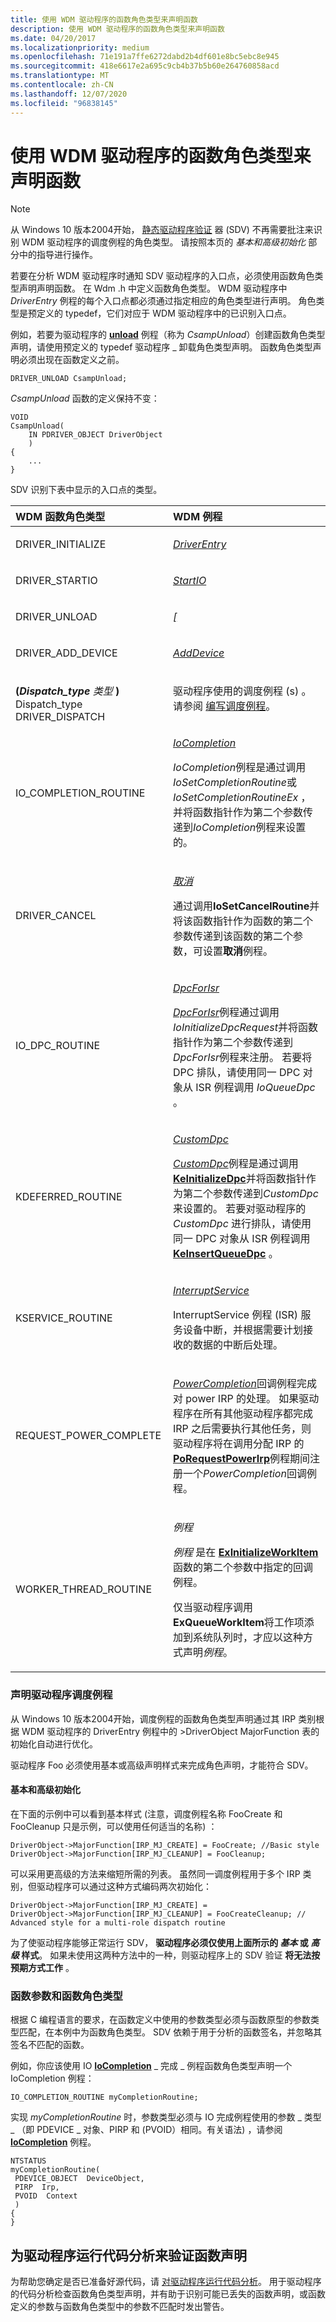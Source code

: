 ```yaml
---
title: 使用 WDM 驱动程序的函数角色类型来声明函数
description: 使用 WDM 驱动程序的函数角色类型来声明函数
ms.date: 04/20/2017
ms.localizationpriority: medium
ms.openlocfilehash: 71e191a7ffe6272dabd2b4df601e8bc5ebc8e945
ms.sourcegitcommit: 418e6617e2a695c9cb4b37b5b60e264760858acd
ms.translationtype: MT
ms.contentlocale: zh-CN
ms.lasthandoff: 12/07/2020
ms.locfileid: "96838145"
---
```

# <a name="declaring-functions-using-function-role-types-for-wdm-drivers"></a>使用 WDM 驱动程序的函数角色类型来声明函数

> [!NOTE]
> 从 Windows 10 版本2004开始， [静态驱动程序验证](https://review.docs.microsoft.com/en-us/windows-hardware/drivers/devtest/static-driver-verifier) 器 (SDV) 不再需要批注来识别 WDM 驱动程序的调度例程的角色类型。  请按照本页的 *基本和高级初始化* 部分中的指导进行操作。

若要在分析 WDM 驱动程序时通知 SDV 驱动程序的入口点，必须使用函数角色类型声明声明函数。 在 Wdm .h 中定义函数角色类型。 WDM 驱动程序中 *DriverEntry* 例程的每个入口点都必须通过指定相应的角色类型进行声明。 角色类型是预定义的 typedef，它们对应于 WDM 驱动程序中的已识别入口点。

例如，若要为驱动程序的 [**unload**](/windows-hardware/drivers/ddi/wdm/nc-wdm-driver_unload) 例程（称为 *CsampUnload*）创建函数角色类型声明，请使用预定义的 typedef 驱动程序 \_ 卸载角色类型声明。 函数角色类型声明必须出现在函数定义之前。

```
DRIVER_UNLOAD CsampUnload;
```

*CsampUnload* 函数的定义保持不变：

```
VOID
CsampUnload(
    IN PDRIVER_OBJECT DriverObject
    )
{
    ...
}
```

SDV 识别下表中显示的入口点的类型。

<table>
<colgroup>
<col width="50%" />
<col width="50%" />
</colgroup>
<thead>
<tr class="header">
<th align="left">WDM 函数角色类型</th>
<th align="left">WDM 例程</th>
</tr>
</thead>
<tbody>
<tr class="odd">
<td align="left"><p>DRIVER_INITIALIZE</p></td>
<td align="left"><p><a href="/windows-hardware/drivers/ddi/wdm/nc-wdm-driver_initialize" data-raw-source="[&lt;em&gt;DriverEntry&lt;/em&gt;](/windows-hardware/drivers/ddi/wdm/nc-wdm-driver_initialize)"><em>DriverEntry</em></a></p></td>
</tr>
<tr class="even">
<td align="left"><p>DRIVER_STARTIO</p></td>
<td align="left"><p><a href="/windows-hardware/drivers/ddi/wdm/nc-wdm-driver_startio" data-raw-source="[&lt;em&gt;StartIO&lt;/em&gt;](/windows-hardware/drivers/ddi/wdm/nc-wdm-driver_startio)"><em>StartIO</em></a></p></td>
</tr>
<tr class="odd">
<td align="left"><p>DRIVER_UNLOAD</p></td>
<td align="left"><p><a href="/windows-hardware/drivers/ddi/wdm/nc-wdm-driver_unload" data-raw-source="[&lt;em&gt;Unload&lt;/em&gt;](/windows-hardware/drivers/ddi/wdm/nc-wdm-driver_unload)"><em>[</em></a></p></td>
</tr>
<tr class="even">
<td align="left"><p>DRIVER_ADD_DEVICE</p></td>
<td align="left"><p><a href="/windows-hardware/drivers/ddi/wdm/nc-wdm-driver_add_device" data-raw-source="[&lt;em&gt;AddDevice&lt;/em&gt;](/windows-hardware/drivers/ddi/wdm/nc-wdm-driver_add_device)"><em>AddDevice</em></a></p></td>
</tr>
<tr class="odd">
<td align="left"><p></p>
<strong> (<em>Dispatch_type</em> </strong> <em>类型</em> <strong>) </strong> Dispatch_type DRIVER_DISPATCH</td>
<td align="left"><p>驱动程序使用的调度例程 (s) 。 请参阅 <a href="/windows-hardware/drivers/kernel/writing-dispatch-routines" data-raw-source="[Writing Dispatch Routines](../kernel/writing-dispatch-routines.md)">编写调度例程</a>。</p></td>
</tr>
<tr class="even">
<td align="left"><p>IO_COMPLETION_ROUTINE</p></td>
<td align="left"><p><a href="/windows-hardware/drivers/ddi/wdm/nc-wdm-io_completion_routine" data-raw-source="[&lt;em&gt;IoCompletion&lt;/em&gt;](/windows-hardware/drivers/ddi/wdm/nc-wdm-io_completion_routine)"><em>IoCompletion</em></a></p>
<p><em>IoCompletion</em>例程是通过调用<em>IoSetCompletionRoutine</em>或<em>IoSetCompletionRoutineEx</em> ，并将函数指针作为第二个参数传递到<em>IoCompletion</em>例程来设置的。</p></td>
</tr>
<tr class="odd">
<td align="left"><p>DRIVER_CANCEL</p></td>
<td align="left"><p><a href="/windows-hardware/drivers/ddi/wdm/nc-wdm-driver_cancel" data-raw-source="[&lt;em&gt;Cancel&lt;/em&gt;](/windows-hardware/drivers/ddi/wdm/nc-wdm-driver_cancel)"><em>取消</em></a></p>
<p>通过调用<strong>IoSetCancelRoutine</strong>并将该函数指针作为函数的第二个参数传递到该函数的第二个参数，可设置<strong>取消</strong>例程。</p></td>
</tr>
<tr class="even">
<td align="left"><p>IO_DPC_ROUTINE</p></td>
<td align="left"><p><a href="/windows-hardware/drivers/ddi/wdm/nc-wdm-io_dpc_routine" data-raw-source="[&lt;em&gt;DpcForIsr&lt;/em&gt;](/windows-hardware/drivers/ddi/wdm/nc-wdm-io_dpc_routine)"><em>DpcForIsr</em></a></p>
<p><a href="/windows-hardware/drivers/ddi/wdm/nc-wdm-io_dpc_routine" data-raw-source="[&lt;em&gt;DpcForIsr&lt;/em&gt;](/windows-hardware/drivers/ddi/wdm/nc-wdm-io_dpc_routine)"><em>DpcForIsr</em></a>例程通过调用<em>IoInitializeDpcRequest</em>并将函数指针作为第二个参数传递到<em>DpcForIsr</em>例程来注册。 若要将 DPC 排队，请使用同一 DPC 对象从 ISR 例程调用 <em>IoQueueDpc</em> 。</p></td>
</tr>
<tr class="odd">
<td align="left"><p>KDEFERRED_ROUTINE</p></td>
<td align="left"><p><a href="/windows-hardware/drivers/ddi/wdm/nc-wdm-kdeferred_routine" data-raw-source="[&lt;em&gt;CustomDpc&lt;/em&gt;](/windows-hardware/drivers/ddi/wdm/nc-wdm-kdeferred_routine)"><em>CustomDpc</em></a></p>
<p><a href="/windows-hardware/drivers/ddi/wdm/nc-wdm-kdeferred_routine" data-raw-source="[&lt;em&gt;CustomDpc&lt;/em&gt;](/windows-hardware/drivers/ddi/wdm/nc-wdm-kdeferred_routine)"><em>CustomDpc</em></a>例程是通过调用<a href="/windows-hardware/drivers/ddi/wdm/nf-wdm-keinitializedpc" data-raw-source="[&lt;strong&gt;KeInitializeDpc&lt;/strong&gt;](/windows-hardware/drivers/ddi/wdm/nf-wdm-keinitializedpc)"><strong>KeInitializeDpc</strong></a>并将函数指针作为第二个参数传递到<em>CustomDpc</em>来设置的。 若要对驱动程序的 <em>CustomDpc</em> 进行排队，请使用同一 DPC 对象从 ISR 例程调用 <a href="/windows-hardware/drivers/ddi/wdm/nf-wdm-keinsertqueuedpc" data-raw-source="[&lt;strong&gt;KeInsertQueueDpc&lt;/strong&gt;](/windows-hardware/drivers/ddi/wdm/nf-wdm-keinsertqueuedpc)"><strong>KeInsertQueueDpc</strong></a> 。</p></td>
</tr>
<tr class="even">
<td align="left"><p>KSERVICE_ROUTINE</p></td>
<td align="left"><p><a href="/windows-hardware/drivers/ddi/wdm/nc-wdm-kservice_routine" data-raw-source="[&lt;em&gt;InterruptService&lt;/em&gt;](/windows-hardware/drivers/ddi/wdm/nc-wdm-kservice_routine)"><em>InterruptService</em></a></p>
<p>InterruptService 例程 (ISR) 服务设备中断，并根据需要计划接收的数据的中断后处理。</p></td>
</tr>
<tr class="odd">
<td align="left"><p>REQUEST_POWER_COMPLETE</p></td>
<td align="left"><p><a href="/windows-hardware/drivers/ddi/wdm/nc-wdm-request_power_complete" data-raw-source="[&lt;em&gt;PowerCompletion&lt;/em&gt;](/windows-hardware/drivers/ddi/wdm/nc-wdm-request_power_complete)"><em>PowerCompletion</em></a>回调例程完成对 power IRP 的处理。 如果驱动程序在所有其他驱动程序都完成 IRP 之后需要执行其他任务，则驱动程序将在调用分配 IRP 的<a href="/windows-hardware/drivers/ddi/wdm/nf-wdm-porequestpowerirp" data-raw-source="[&lt;strong&gt;PoRequestPowerIrp&lt;/strong&gt;](/windows-hardware/drivers/ddi/wdm/nf-wdm-porequestpowerirp)"><strong>PoRequestPowerIrp</strong></a>例程期间注册一个<em>PowerCompletion</em>回调例程。</p></td>
</tr>
<tr class="even">
<td align="left"><p>WORKER_THREAD_ROUTINE</p></td>
<td align="left"><p><em>例程</em></p>
<p><em>例程</em> 是在 <a href="/windows-hardware/drivers/kernel/mmcreatemdl" data-raw-source="[&lt;strong&gt;ExInitializeWorkItem&lt;/strong&gt;](../kernel/mmcreatemdl.md)"><strong>ExInitializeWorkItem</strong></a> 函数的第二个参数中指定的回调例程。</p>
<p>仅当驱动程序调用<strong>ExQueueWorkItem</strong>将工作项添加到系统队列时，才应以这种方式声明<em>例程</em>。</p></td>
</tr>
</tbody>
</table>

 

### <a name="span-idannotating_driver_dispatch_routinesspanspan-idannotating_driver_dispatch_routinesspandeclaring-driver-dispatch-routines"></a><span id="annotating_driver_dispatch_routines"></span><span id="ANNOTATING_DRIVER_DISPATCH_ROUTINES"></span>声明驱动程序调度例程

从 Windows 10 版本2004开始，调度例程的函数角色类型声明通过其 IRP 类别根据 WDM 驱动程序的 DriverEntry 例程中的 >DriverObject MajorFunction 表的初始化自动进行优化。  

驱动程序 Foo 必须使用基本或高级声明样式来完成角色声明，才能符合 SDV。  

#### <a name="basic-and-advanced-initializations"></a>基本和高级初始化

在下面的示例中可以看到基本样式 (注意，调度例程名称 FooCreate 和 FooCleanup 只是示例，可以使用任何适当的名称) ：

```
DriverObject->MajorFunction[IRP_MJ_CREATE] = FooCreate; //Basic style
DriverObject->MajorFunction[IRP_MJ_CLEANUP] = FooCleanup;
```

可以采用更高级的方法来缩短所需的列表。  虽然同一调度例程用于多个 IRP 类别，但驱动程序可以通过这种方式编码两次初始化：

```
DriverObject->MajorFunction[IRP_MJ_CREATE] = 
DriverObject->MajorFunction[IRP_MJ_CLEANUP] = FooCreateCleanup; // Advanced style for a multi-role dispatch routine 
```

为了使驱动程序能够正常运行 SDV， **驱动程序必须仅使用上面所示的 *基本* 或 *高级* 样式**。  如果未使用这两种方法中的一种，则驱动程序上的 SDV 验证 **将无法按预期方式工作** 。

### <a name="span-idfunction_parameters_and_function_role_typesspanspan-idfunction_parameters_and_function_role_typesspanfunction-parameters-and-function-role-types"></a><span id="function_parameters_and_function_role_types"></span><span id="FUNCTION_PARAMETERS_AND_FUNCTION_ROLE_TYPES"></span>函数参数和函数角色类型

根据 C 编程语言的要求，在函数定义中使用的参数类型必须与函数原型的参数类型匹配，在本例中为函数角色类型。 SDV 依赖于用于分析的函数签名，并忽略其签名不匹配的函数。

例如，你应该使用 IO [**IoCompletion**](/windows-hardware/drivers/ddi/wdm/nc-wdm-io_completion_routine) \_ 完成 \_ 例程函数角色类型声明一个 IoCompletion 例程：

```
IO_COMPLETION_ROUTINE myCompletionRoutine;
```

实现 *myCompletionRoutine* 时，参数类型必须与 IO 完成例程使用的参数 \_ 类型 \_ （即 PDEVICE \_ 对象、PIRP 和 (PVOID）相同。有关语法) ，请参阅 [**IoCompletion**](/windows-hardware/drivers/ddi/wdm/nc-wdm-io_completion_routine) 例程。

```
NTSTATUS
myCompletionRoutine(
 PDEVICE_OBJECT  DeviceObject,
 PIRP  Irp,
 PVOID  Context
 )
{
}
```

## <a name="span-idrunning_code_analysis_for_drivers_to_verify_the_function_declarationsspanspan-idrunning_code_analysis_for_drivers_to_verify_the_function_declarationsspan-running-code-analysis-for-drivers-to-verify-the-function-declarations"></a><span id="running_code_analysis_for_drivers_to_verify_the_function_declarations"></span><span id="RUNNING_CODE_ANALYSIS_FOR_DRIVERS_TO_VERIFY_THE_FUNCTION_DECLARATIONS"></span> 为驱动程序运行代码分析来验证函数声明


为帮助您确定是否已准备好源代码，请 [对驱动程序运行代码分析](code-analysis-for-drivers.md)。 用于驱动程序的代码分析检查函数角色类型声明，并有助于识别可能已丢失的函数声明，或函数定义的参数与函数角色类型中的参数不匹配时发出警告。

